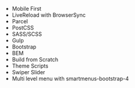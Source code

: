 - Mobile First
- LiveReload with BrowserSync
- Parcel
- PostCSS
- SASS/SCSS
- Gulp
- Bootstrap
- BEM
- Build from Scratch
- Theme Scripts
- Swiper Slider
- Multi level menu with smartmenus-bootstrap-4
